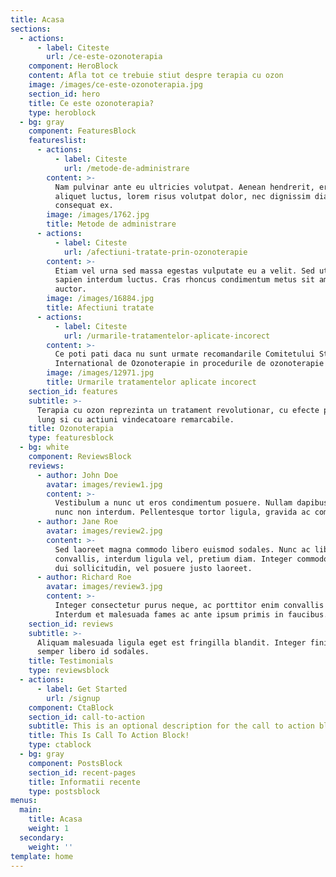```yaml
---
title: Acasa
sections:
  - actions:
      - label: Citeste
        url: /ce-este-ozonoterapia
    component: HeroBlock
    content: Afla tot ce trebuie stiut despre terapia cu ozon
    image: /images/ce-este-ozonoterapia.jpg
    section_id: hero
    title: Ce este ozonoterapia?
    type: heroblock
  - bg: gray
    component: FeaturesBlock
    featureslist:
      - actions:
          - label: Citeste
            url: /metode-de-administrare
        content: >-
          Nam pulvinar ante eu ultricies volutpat. Aenean hendrerit, eros sed
          aliquet luctus, lorem risus volutpat dolor, nec dignissim diam neque
          consequat ex.
        image: /images/1762.jpg
        title: Metode de administrare
      - actions:
          - label: Citeste
            url: /afectiuni-tratate-prin-ozonoterapie
        content: >-
          Etiam vel urna sed massa egestas vulputate eu a velit. Sed ut nisl nec
          sapien interdum luctus. Cras rhoncus condimentum metus sit amet
          auctor.
        image: /images/16884.jpg
        title: Afectiuni tratate
      - actions:
          - label: Citeste
            url: /urmarile-tratamentelor-aplicate-incorect
        content: >-
          Ce poti pati daca nu sunt urmate recomandarile Comitetului Stiintific
          International de Ozonoterapie in procedurile de ozonoterapie
        image: /images/12971.jpg
        title: Urmarile tratamentelor aplicate incorect
    section_id: features
    subtitle: >-
      Terapia cu ozon reprezinta un tratament revolutionar, cu efecte pe termen
      lung si cu actiuni vindecatoare remarcabile.
    title: Ozonoterapia
    type: featuresblock
  - bg: white
    component: ReviewsBlock
    reviews:
      - author: John Doe
        avatar: images/review1.jpg
        content: >-
          Vestibulum a nunc ut eros condimentum posuere. Nullam dapibus quis
          nunc non interdum. Pellentesque tortor ligula, gravida ac commodo eu.
      - author: Jane Roe
        avatar: images/review2.jpg
        content: >-
          Sed laoreet magna commodo libero euismod sodales. Nunc ac libero
          convallis, interdum ligula vel, pretium diam. Integer commodo sem at
          dui sollicitudin, vel posuere justo laoreet.
      - author: Richard Roe
        avatar: images/review3.jpg
        content: >-
          Integer consectetur purus neque, ac porttitor enim convallis vitae.
          Interdum et malesuada fames ac ante ipsum primis in faucibus.
    section_id: reviews
    subtitle: >-
      Aliquam malesuada ligula eget est fringilla blandit. Integer finibus
      semper libero id sodales. 
    title: Testimonials
    type: reviewsblock
  - actions:
      - label: Get Started
        url: /signup
    component: CtaBlock
    section_id: call-to-action
    subtitle: This is an optional description for the call to action block.
    title: This Is Call To Action Block!
    type: ctablock
  - bg: gray
    component: PostsBlock
    section_id: recent-pages
    title: Informatii recente
    type: postsblock
menus:
  main:
    title: Acasa
    weight: 1
  secondary:
    weight: ''
template: home
---
```


